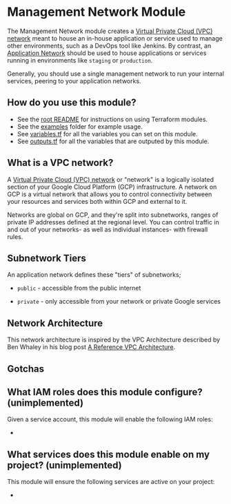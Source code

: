 # Management Network Module

The Management Network module creates a [Virtual Private Cloud (VPC) network](https://cloud.google.com/vpc/docs/using-vpc)
meant to house an in-house application or service used to manage other
environments, such as a DevOps tool like Jenkins. By contrast, an [Application Network](../network-management)
should be used to house applications or services running in environments like
`staging` or `production`.

Generally, you should use a single management network to run your internal
services, peering to your application networks.

## How do you use this module?

* See the [root README](/README.md) for instructions on using Terraform modules.
* See the [examples](/examples) folder for example usage.
* See [variables.tf](./variables.tf) for all the variables you can set on this module.
* See [outputs.tf](./outputs.tf) for all the variables that are outputed by this module.

## What is a VPC network?

A [Virtual Private Cloud (VPC) network](https://cloud.google.com/vpc/)  or
"network" is a logically isolated section of your Google Cloud Platform (GCP)
infrastructure. A network on GCP is a virtual network that allows you to control
connectivity between your resources and services both within GCP and external to
it.

Networks are global on GCP, and they're split into subnetworks, ranges of
private IP addresses defined at the regional level. You can control traffic in
and out of your networks- as well as individual instances- with firewall rules.
<!-- TODO(rileykarson): Expand on GCP network features -->

## Subnetwork Tiers

<!-- TODO(rileykarson): Expand more thoroughly on tier capabilities -->
An application network defines these "tiers" of subnetworks;

* `public` - accessible from the public internet

* `private` - only accessible from your network or private Google services

## Network Architecture

This network architecture is inspired by the VPC Architecture described by Ben
Whaley in his blog post [A Reference VPC Architecture](https://www.whaletech.co/2014/10/02/reference-vpc-architecture.html).

<!-- TODO(rileykarson): Expand on how the reference arch maps to GCP -->

## Gotchas

<!-- TODO(rileykarson): Add gotchas as they become apparent -->

## What IAM roles does this module configure? (unimplemented)

Given a service account, this module will enable the following IAM roles:

* 

## What services does this module enable on my project? (unimplemented)

This module will ensure the following services are active on your project:

*
